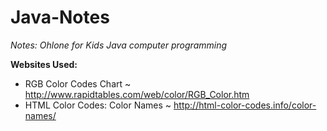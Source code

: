 Java-Notes
==========

*Notes: Ohlone for Kids Java computer programming*

**Websites Used:**
- RGB Color Codes Chart ~ http://www.rapidtables.com/web/color/RGB_Color.htm
- HTML Color Codes: Color Names ~ http://html-color-codes.info/color-names/
